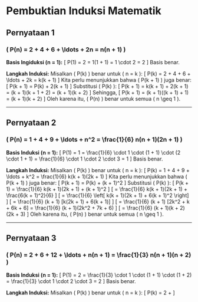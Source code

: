 
# Pembuktian Induksi Matematik

## Pernyataan 1
### \( P(n) = 2 + 4 + 6 + \ldots + 2n = n(n + 1) \)

**Basis Ingiduksi (n = 1):**
\[
P(1) = 2 = 1(1 + 1) = 1 \cdot 2 = 2
\]
Basis benar.

**Langkah Induksi:**
Misalkan \( P(k) \) benar untuk \( n = k \):
\[
P(k) = 2 + 4 + 6 + \ldots + 2k = k(k + 1)
\]
Kita perlu menunjukkan bahwa \( P(k + 1) \) juga benar:
\[
P(k + 1) = P(k) + 2(k + 1)
\]
Substitusi \( P(k) \):
\[
P(k + 1) = k(k + 1) + 2(k + 1) = (k + 1)(k + 1 + 2) = (k + 1)(k + 2)
\]
Sehingga,
\[
P(k + 1) = (k + 1)((k + 1) + 1) = (k + 1)(k + 2)
\]
Oleh karena itu, \( P(n) \) benar untuk semua \( n \geq 1 \).

---

## Pernyataan 2
### \( P(n) = 1 + 4 + 9 + \ldots + n^2 = \frac{1}{6} n(n + 1)(2n + 1) \)

**Basis Induksi (n = 1):**
\[
P(1) = 1 = \frac{1}{6} \cdot 1 \cdot (1 + 1) \cdot (2 \cdot 1 + 1) = \frac{1}{6} \cdot 1 \cdot 2 \cdot 3 = 1
\]
Basis benar.

**Langkah Induksi:**
Misalkan \( P(k) \) benar untuk \( n = k \):
\[
P(k) = 1 + 4 + 9 + \ldots + k^2 = \frac{1}{6} k(k + 1)(2k + 1)
\]
Kita perlu menunjukkan bahwa \( P(k + 1) \) juga benar:
\[
P(k + 1) = P(k) + (k + 1)^2
\]
Substitusi \( P(k) \):
\[
P(k + 1) = \frac{1}{6} k(k + 1)(2k + 1) + (k + 1)^2
\]
\[
= \frac{1}{6} k(k + 1)(2k + 1) + \frac{6(k + 1)^2}{6}
\]
\[
= \frac{1}{6} \left[ k(k + 1)(2k + 1) + 6(k + 1)^2 \right]
\]
\[
= \frac{1}{6} (k + 1) [k(2k + 1) + 6(k + 1)]
\]
\[
= \frac{1}{6} (k + 1) [2k^2 + k + 6k + 6] = \frac{1}{6} (k + 1)(2k^2 + 7k + 6)
\]
\[
= \frac{1}{6} (k + 1)(k + 2)(2k + 3)
\]
Oleh karena itu, \( P(n) \) benar untuk semua \( n \geq 1 \).

---

## Pernyataan 3
### \( P(n) = 2 + 6 + 12 + \ldots + n(n + 1) = \frac{1}{3} n(n + 1)(n + 2) \)

**Basis Induksi (n = 1):**
\[
P(1) = 2 = \frac{1}{3} \cdot 1 \cdot (1 + 1) \cdot (1 + 2) = \frac{1}{3} \cdot 1 \cdot 2 \cdot 3 = 2
\]
Basis benar.

**Langkah Induksi:**
Misalkan \( P(k) \) benar untuk \( n = k \):
\[
P(k) = 2 +
\]